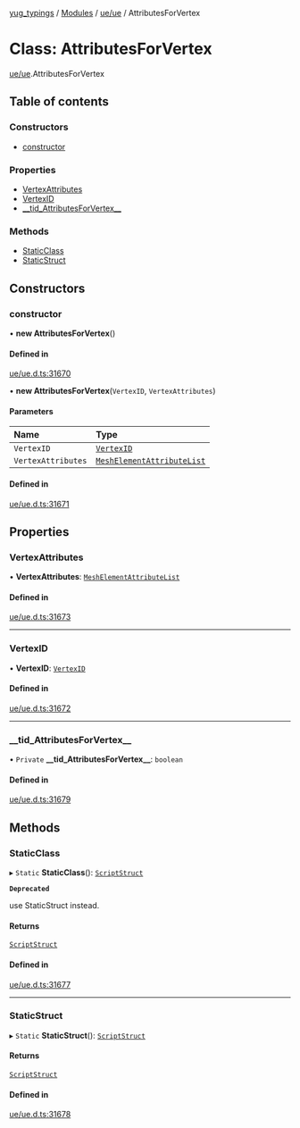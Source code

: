 [yug_typings](../README.md) / [Modules](../modules.md) / [ue/ue](../modules/ue_ue.md) / AttributesForVertex

# Class: AttributesForVertex

[ue/ue](../modules/ue_ue.md).AttributesForVertex

## Table of contents

### Constructors

- [constructor](ue_ue.AttributesForVertex.md#constructor)

### Properties

- [VertexAttributes](ue_ue.AttributesForVertex.md#vertexattributes)
- [VertexID](ue_ue.AttributesForVertex.md#vertexid)
- [\_\_tid\_AttributesForVertex\_\_](ue_ue.AttributesForVertex.md#__tid_attributesforvertex__)

### Methods

- [StaticClass](ue_ue.AttributesForVertex.md#staticclass)
- [StaticStruct](ue_ue.AttributesForVertex.md#staticstruct)

## Constructors

### constructor

• **new AttributesForVertex**()

#### Defined in

[ue/ue.d.ts:31670](https://github.com/YugMetaverse/yug_typings/blob/b7d9b19/ue/ue.d.ts#L31670)

• **new AttributesForVertex**(`VertexID`, `VertexAttributes`)

#### Parameters

| Name | Type |
| :------ | :------ |
| `VertexID` | [`VertexID`](ue_ue.VertexID.md) |
| `VertexAttributes` | [`MeshElementAttributeList`](ue_ue.MeshElementAttributeList.md) |

#### Defined in

[ue/ue.d.ts:31671](https://github.com/YugMetaverse/yug_typings/blob/b7d9b19/ue/ue.d.ts#L31671)

## Properties

### VertexAttributes

• **VertexAttributes**: [`MeshElementAttributeList`](ue_ue.MeshElementAttributeList.md)

#### Defined in

[ue/ue.d.ts:31673](https://github.com/YugMetaverse/yug_typings/blob/b7d9b19/ue/ue.d.ts#L31673)

___

### VertexID

• **VertexID**: [`VertexID`](ue_ue.VertexID.md)

#### Defined in

[ue/ue.d.ts:31672](https://github.com/YugMetaverse/yug_typings/blob/b7d9b19/ue/ue.d.ts#L31672)

___

### \_\_tid\_AttributesForVertex\_\_

• `Private` **\_\_tid\_AttributesForVertex\_\_**: `boolean`

#### Defined in

[ue/ue.d.ts:31679](https://github.com/YugMetaverse/yug_typings/blob/b7d9b19/ue/ue.d.ts#L31679)

## Methods

### StaticClass

▸ `Static` **StaticClass**(): [`ScriptStruct`](ue_ue.ScriptStruct.md)

**`Deprecated`**

use StaticStruct instead.

#### Returns

[`ScriptStruct`](ue_ue.ScriptStruct.md)

#### Defined in

[ue/ue.d.ts:31677](https://github.com/YugMetaverse/yug_typings/blob/b7d9b19/ue/ue.d.ts#L31677)

___

### StaticStruct

▸ `Static` **StaticStruct**(): [`ScriptStruct`](ue_ue.ScriptStruct.md)

#### Returns

[`ScriptStruct`](ue_ue.ScriptStruct.md)

#### Defined in

[ue/ue.d.ts:31678](https://github.com/YugMetaverse/yug_typings/blob/b7d9b19/ue/ue.d.ts#L31678)
